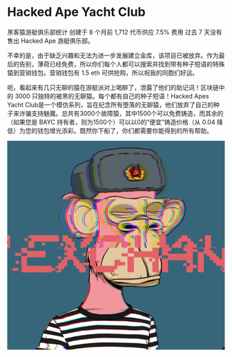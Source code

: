 # Hacked Ape Yacht Club

黑客猿游艇俱乐部统计
创建于 8 个月前
1,712 代币供应
7.5% 费用
过去 7 天没有售出 Hacked Ape 游艇俱乐部。

不幸的是，由于缺乏兴趣和无法为进一步发展建立金库，该项目已被放弃。作为最后的告别，薄荷已经免费，所以你们每个人都可以搜索并找到带有种子短语的特殊猿到营销钱包。营销钱包有 1.5 eth 可供抢购，所以祝我的同胞们好运。

呃，看起来有几只无聊的猿在游艇派对上喝醉了，泄露了他们的助记词！区块链中的 3000 只独特的被黑的无聊猿。每个都有自己的种子短语！Hacked Apes Yacht Club是一个模仿系列，旨在纪念所有堕落的无聊猿，他们放弃了自己的种子来诈骗支持魅魔。总共有3000个故障猿，其中1500个可以免费铸造，而其余的（如果您是 BAYC 持有者，则为1500个）可以以0的“便宜”铸造价格（从 0.04 降低）为您的钱包增光添彩。既然你下船了，你们都需要你能得到的所有帮助。

![NFT](微信截图_20220827230142.png)
